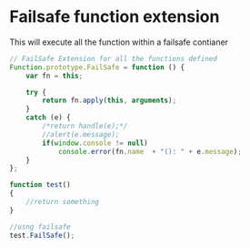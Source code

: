 # Failsafe function extension

This will execute all the function within a failsafe contianer

```js
// FailSafe Extension for all the functions defined
Function.prototype.FailSafe = function () {
    var fn = this;

    try {
        return fn.apply(this, arguments);
    }
    catch (e) {
        /*return handle(e);*/
        //alert(e.message);
        if(window.console != null)
            console.error(fn.name  + "(): " + e.message);
    }
};

function test()
{
    //return something
}

//usng failsafe
test.FailSafe();

```
